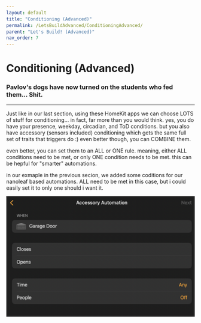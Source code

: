 ```yaml
---
layout: default
title: "Conditioning (Advanced)"
permalink: /LetsBuildAdvanced/ConditioningAdvanced/
parent: "Let's Build! (Advanced)"
nav_order: 7
---
```

# Conditioning (Advanced)
### Pavlov's dogs have now turned on the students who fed them... Shit.
---

Just like in our last section, using these HomeKit apps we can choose LOTS of stuff for conditioning... in fact, far more than you would think. yes, you do have your presence, weekday, circadian, and ToD conditions. but you also have accessory (sensors included) conditioning which gets the same full set of traits that triggers do :) even better though, you can COMBINE them.

even better, you can set them to an ALL or ONE rule. meaning, either ALL conditions need to be met, or only ONE condition needs to be met. this can be hepful for "smarter" automations.

in our exmaple in the previous secion, we added some coditions for our nanoleaf based automations. ALL need to be met in this case, but i could easily set it to only one should i want it.

![jtd](https://github.com/PaRkThEcAr/PaRkThEcAr.github.io/blob/main/docs/LetsBuild/Images/AccessoryTriggerStock.png?raw=true)
